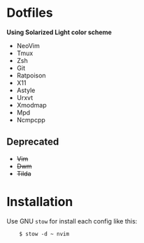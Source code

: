 Dotfiles
========

**Using Solarized Light color scheme**

- NeoVim
- Tmux
- Zsh
- Git
- Ratpoison
- X11
- Astyle
- Urxvt
- Xmodmap
- Mpd
- Ncmpcpp


Deprecated
----------

- ~~Vim~~
- ~~Dwm~~
- ~~Tilda~~


Installation
============

Use GNU `stow` for install each config like this:

        $ stow -d ~ nvim
